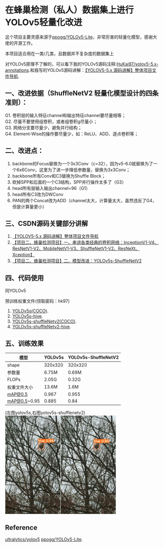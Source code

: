 # 在蜂巢检测（私人）数据集上进行YOLOv5轻量化改进

这个项目主要灵感来源于[ppogg/YOLOv5-Lite](https://github.com/ppogg/YOLOv5-Lite)，非常厉害的轻量化模型，感谢大佬的开源工作。

本项目适合用在一类/几类，且数据并不复杂度的数据集上

对YOLOv5原理不了解的，可以看下我的YOLOv5源码注释:[HuKai97/yolov5-5.x-annotations](https://github.com/HuKai97/yolov5-5.x-annotations).和我写的YOLOv5源码讲解：[【YOLOV5-5.x 源码讲解】整体项目文件导航](https://blog.csdn.net/qq_38253797/article/details/119043919).




## 一、改进依据（ShuffleNetV2 轻量化模型设计的四条准则）：
G1. 卷积层的输入特征channel和输出特征channel要尽量相等；   
G2. 尽量不要使用组卷积，或者组卷积g尽量小；    
G3. 网络分支要尽量少，避免并行结构；   
G4. Element-Wise的操作要尽量少，如：ReLU、ADD、逐点卷积等；

## 二、改进点：
1. backbone的Focus替换为一个3x3Conv（c=32），因为v5-6.0就替换为了一个6x6Conv，这里为了进一步降低参数量，替换为3x3Conv；
2. backbone所有Conv和C3替换为Shuffle Block；
3. 砍掉SPP和后面的一个C3结构，SPP并行操作太多了（G3）
4. head所有层输入输出channel=96（G1）
5. head所有C3改为DWConv
6. PAN的两个Concat改为ADD（channel太大，计算量太大，虽然违反了G4，但是计算量更小）


## 三、CSDN源码关键部分讲解
1. [【YOLOV5-5.x 源码讲解】整体项目文件导航](https://blog.csdn.net/qq_38253797/article/details/119043919)      
2. [【项目二、蜂巢检测项目】一、串讲各类经典的卷积网络：InceptionV1-V4、ResNetV1-V2、MobileNetV1-V3、ShuffleNetV1-V2、ResNeXt、Xception】](https://blog.csdn.net/qq_38253797/article/details/124836049)         
3. [【项目二、蜂巢检测项目】二、模型改进：YOLOv5s-ShuffleNetV2](https://blog.csdn.net/qq_38253797/article/details/124803531)         
   

## 四、代码使用
同YOLOv5

预训练权重文件(领取密码：hk97)   
1. [YOLOv5s(COCO)](https://pan.baidu.com/s/1K1AVoYj-rLigQ0XgPz-wFg).   
2. [YOLOv5s-hive](https://pan.baidu.com/s/1Tz5lLTbyQcPfifR4VKxctw).    
3. [YOLOv5s-shuffleNetv2(COCO)](https://pan.baidu.com/s/14r1FRiiJ5IXXODin3mpdkg).   
4. [YOLOv5s-shuffleNetv2-hive](https://pan.baidu.com/s/1uNyiBEUrv5a-7GtVvYpmTw).    

## 五、训练效果
模型 |YOLOv5s  | YOLOv5s-ShuffleNetV2
-------- |-------- | -----
shape| 320x320 |   320x320
参数量| 6.75M  |   0.69M
FLOPs| 2.05G |  0.32G
权重文件大小| 13.6M|  1.6M
mAP@0.5  |  0.967 |  0.955
mAP@0.5~0.95  | 0.885  |  0.84

(左图yolov5s,右图yolov5s-shufflenetv2)   
![](figures/yolov5s-result.jpg)![](figures/yolov5s-shufflenetv2-result.jpg)



## Reference
[ultralytics/yolov5](https://github.com/ultralytics/yolov5)
[ppogg/YOLOv5-Lite](https://github.com/ppogg/YOLOv5-Lite).

